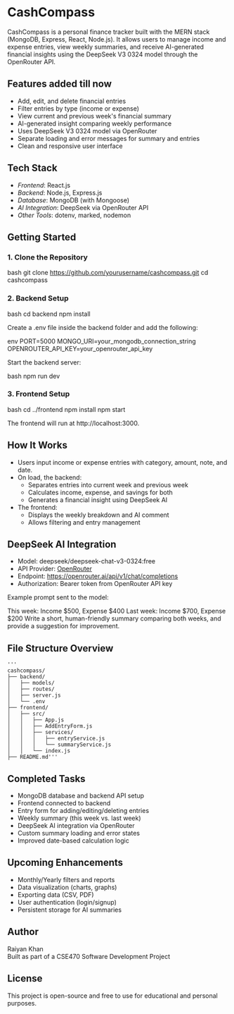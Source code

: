 # CashCompass

CashCompass is a personal finance tracker built with the MERN stack (MongoDB, Express, React, Node.js). It allows users to manage income and expense entries, view weekly summaries, and receive AI-generated financial insights using the DeepSeek V3 0324 model through the OpenRouter API.

## Features added till now

- Add, edit, and delete financial entries
- Filter entries by type (income or expense)
- View current and previous week's financial summary
- AI-generated insight comparing weekly performance
- Uses DeepSeek V3 0324 model via OpenRouter 
- Separate loading and error messages for summary and entries
- Clean and responsive user interface

## Tech Stack

- *Frontend*: React.js
- *Backend*: Node.js, Express.js
- *Database*: MongoDB (with Mongoose)
- *AI Integration*: DeepSeek via OpenRouter API
- *Other Tools*: dotenv, marked, nodemon

## Getting Started

### 1. Clone the Repository

bash
git clone https://github.com/yourusername/cashcompass.git
cd cashcompass


### 2. Backend Setup

bash
cd backend
npm install


Create a .env file inside the backend folder and add the following:

env
PORT=5000
MONGO_URI=your_mongodb_connection_string
OPENROUTER_API_KEY=your_openrouter_api_key


Start the backend server:

bash
npm run dev


### 3. Frontend Setup

bash
cd ../frontend
npm install
npm start


The frontend will run at http://localhost:3000.

## How It Works

- Users input income or expense entries with category, amount, note, and date.
- On load, the backend:
  - Separates entries into current week and previous week
  - Calculates income, expense, and savings for both
  - Generates a financial insight using DeepSeek AI
- The frontend:
  - Displays the weekly breakdown and AI comment
  - Allows filtering and entry management

## DeepSeek AI Integration

- Model: deepseek/deepseek-chat-v3-0324:free
- API Provider: [OpenRouter](https://openrouter.ai)
- Endpoint: https://openrouter.ai/api/v1/chat/completions
- Authorization: Bearer token from OpenRouter API key

Example prompt sent to the model:


This week: Income $500, Expense $400
Last week: Income $700, Expense $200
Write a short, human-friendly summary comparing both weeks, and provide a suggestion for improvement.


## File Structure Overview

<pre><code>'''
cashcompass/
├── backend/
│   ├── models/
│   ├── routes/
│   ├── server.js
│   └── .env
├── frontend/
│   ├── src/
│   │   ├── App.js
│   │   ├── AddEntryForm.js
│   │   ├── services/
│   │   │   ├── entryService.js
│   │   │   └── summaryService.js
│   │   └── index.js
├── README.md'''</code></pre>


## Completed Tasks 

- MongoDB database and backend API setup
- Frontend connected to backend
- Entry form for adding/editing/deleting entries
- Weekly summary (this week vs. last week)
- DeepSeek AI integration via OpenRouter
- Custom summary loading and error states
- Improved date-based calculation logic

## Upcoming Enhancements

- Monthly/Yearly filters and reports
- Data visualization (charts, graphs)
- Exporting data (CSV, PDF)
- User authentication (login/signup)
- Persistent storage for AI summaries

## Author

Raiyan Khan  
Built as part of a CSE470 Software Development Project

## License

This project is open-source and free to use for educational and personal purposes.
